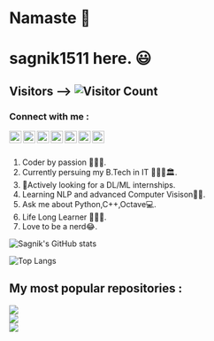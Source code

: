 # Namaste 🙏 
# sagnik1511 here. 😃

## Visitors --> ![Visitor Count](https://profile-counter.glitch.me/{sagnik1511}/count.svg)

<h3 align="left">Connect with me :</h3>
<a href="https://www.linkedin.com/in/sagnik-roy-4791b0192">
  <img align="left" alt="Sagnik Roy - LinkedIn" width="22px" src="https://upload.wikimedia.org/wikipedia/commons/thumb/e/e9/Linkedin_icon.svg/256px-Linkedin_icon.svg.png"/>
</a>
<a href="https://www.facebook.com/sagnik.roy.73345">
  <img align="left" alt="Sagnik Roy - Facebook" width="22px" src="https://www.vectorlogo.zone/logos/facebook/facebook-official.svg"/>
</a>
<a href="https://www.instagram.com/tensored___">
  <img align="left" alt="Sagnik Roy - Instagram" width="22px" src="https://www.vectorlogo.zone/logos/instagram/instagram-icon.svg"/>
</a>
<a href="https://kaggle.com/sagnik1511">
  <img align="left" alt="Sagnik Roy - Kaggle" width="22px" src="https://www.vectorlogo.zone/logos/kaggle/kaggle-icon.svg"/>
</a>
<a href="https://www.codechef.com/users/sagnik1511">
  <img align="left" alt="Sagnik Roy - Codechef" width="22px" src="https://api.iconify.design/simple-icons:codechef.svg?color=%2379553A"/>
</a>
<a href="https://dev.to/agnik1511s">
  <img align="left"  alt="Sagnik Roy - DEV" src="https://d2fltix0v2e0sb.cloudfront.net/dev-badge.svg" width="22px">
</a>
<a href="https://twitter.com/Agnik1511S">
  <img align="left" alt="Sagnik Roy - Twitter" width="22px" src="https://upload.wikimedia.org/wikipedia/sco/9/9f/Twitter_bird_logo_2012.svg"/>
</a>


<br>
<br>

1. Coder by passion 👨🏽‍💻.
2. Currently persuing my B.Tech in IT 👨🏻‍🎓🏛.
3. 👀Actively looking for a DL/ML internships.
4. Learning NLP and advanced Computer Visison✌🏻.
5. Ask me about Python,C++,Octave💻.
6. Life Long Learner 🕵🏻‍♂️.
7. Love to be a nerd😂.




![Sagnik's GitHub stats](https://github-readme-stats.vercel.app/api?username=sagnik1511&show_icons=true&theme=cobalt)

![Top Langs](https://github-readme-stats.vercel.app/api/top-langs/?username=sagnik1511&layout=compact)

## My most popular repositories :


<a href="https://github.com/sagnik1511/Style-Transfer-with-Python">
  <img align="center" src="https://github-readme-stats.vercel.app/api/pin/?username=sagnik1511&repo=Style-Transfer-with-Python" />
</a>

<br>
<a href="https://github.com/sagnik1511/IPL_analysis">
  <img align="center" src="https://github-readme-stats.vercel.app/api/pin/?username=sagnik1511&repo=IPL_analysis" />
</a>

<br>
<a href="https://github.com/sagnik1511/Fashion-MNIST-prediction-with-ConvNet">
  <img align="center" src="https://github-readme-stats.vercel.app/api/pin/?username=sagnik1511&repo=Fashion-MNIST-prediction-with-ConvNet" />
</a>

